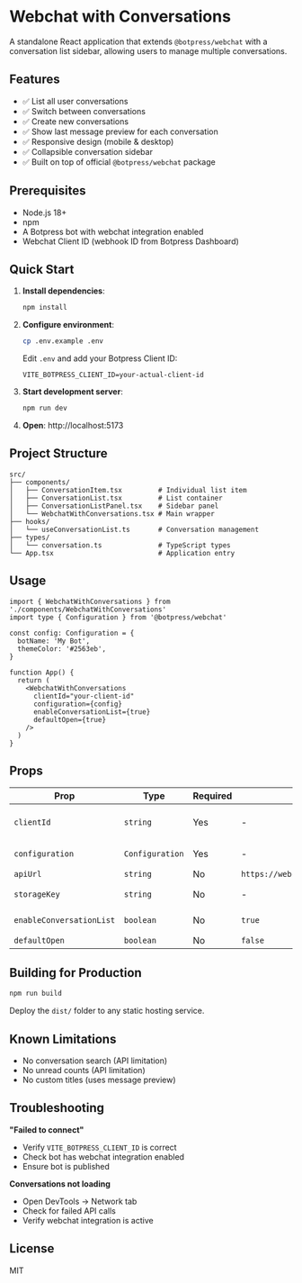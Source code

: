 # Webchat with Conversations

A standalone React application that extends `@botpress/webchat` with a conversation list sidebar, allowing users to manage multiple conversations.

## Features

- ✅ List all user conversations
- ✅ Switch between conversations
- ✅ Create new conversations
- ✅ Show last message preview for each conversation
- ✅ Responsive design (mobile & desktop)
- ✅ Collapsible conversation sidebar
- ✅ Built on top of official `@botpress/webchat` package

## Prerequisites

- Node.js 18+
- npm
- A Botpress bot with webchat integration enabled
- Webchat Client ID (webhook ID from Botpress Dashboard)

## Quick Start

1. **Install dependencies**:
   ```bash
   npm install
   ```

2. **Configure environment**:
   ```bash
   cp .env.example .env
   ```

   Edit `.env` and add your Botpress Client ID:
   ```env
   VITE_BOTPRESS_CLIENT_ID=your-actual-client-id
   ```

3. **Start development server**:
   ```bash
   npm run dev
   ```

4. **Open**: http://localhost:5173

## Project Structure

```
src/
├── components/
│   ├── ConversationItem.tsx         # Individual list item
│   ├── ConversationList.tsx         # List container
│   ├── ConversationListPanel.tsx    # Sidebar panel
│   └── WebchatWithConversations.tsx # Main wrapper
├── hooks/
│   └── useConversationList.ts       # Conversation management
├── types/
│   └── conversation.ts              # TypeScript types
└── App.tsx                          # Application entry
```

## Usage

```tsx
import { WebchatWithConversations } from './components/WebchatWithConversations'
import type { Configuration } from '@botpress/webchat'

const config: Configuration = {
  botName: 'My Bot',
  themeColor: '#2563eb',
}

function App() {
  return (
    <WebchatWithConversations
      clientId="your-client-id"
      configuration={config}
      enableConversationList={true}
      defaultOpen={true}
    />
  )
}
```

## Props

| Prop | Type | Required | Default | Description |
|------|------|----------|---------|-------------|
| `clientId` | `string` | Yes | - | Botpress webchat client ID |
| `configuration` | `Configuration` | Yes | - | Webchat configuration |
| `apiUrl` | `string` | No | `https://webchat.botpress.cloud` | API URL |
| `storageKey` | `string` | No | - | localStorage key |
| `enableConversationList` | `boolean` | No | `true` | Show sidebar |
| `defaultOpen` | `boolean` | No | `false` | Start open |

## Building for Production

```bash
npm run build
```

Deploy the `dist/` folder to any static hosting service.

## Known Limitations

- No conversation search (API limitation)
- No unread counts (API limitation)
- No custom titles (uses message preview)

## Troubleshooting

**"Failed to connect"**
- Verify `VITE_BOTPRESS_CLIENT_ID` is correct
- Check bot has webchat integration enabled
- Ensure bot is published

**Conversations not loading**
- Open DevTools → Network tab
- Check for failed API calls
- Verify webchat integration is active

## License

MIT

